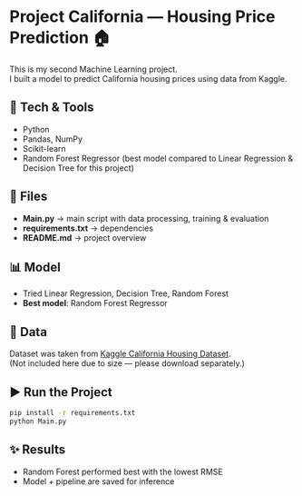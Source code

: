 # Project California — Housing Price Prediction 🏠

This is my second Machine Learning project.  
I built a model to predict California housing prices using data from Kaggle.

## 🔧 Tech & Tools
- Python
- Pandas, NumPy
- Scikit-learn
- Random Forest Regressor (best model compared to Linear Regression & Decision Tree for this project)

## 📂 Files
- **Main.py** → main script with data processing, training & evaluation
- **requirements.txt** → dependencies
- **README.md** → project overview

## 📊 Model
- Tried Linear Regression, Decision Tree, Random Forest
- **Best model**: Random Forest Regressor

## 📁 Data
Dataset was taken from [Kaggle California Housing Dataset](https://www.kaggle.com/datasets/camnugent/california-housing-prices).  
(Not included here due to size — please download separately.)

## ▶️ Run the Project
```bash
pip install -r requirements.txt
python Main.py

```
## ✨ Results
- Random Forest performed best with the lowest RMSE
- Model + pipeline are saved for inference
